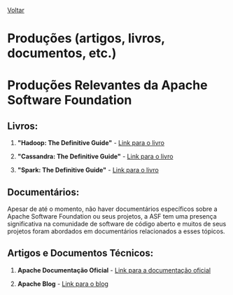 [Voltar](intro.md)

# Produções (artigos, livros, documentos, etc.)


# Produções Relevantes da Apache Software Foundation

## Livros:

1. **"Hadoop: The Definitive Guide"** - [Link para o livro](https://www.oreilly.com/library/view/hadoop-the-definitive/9781491901687/)

2. **"Cassandra: The Definitive Guide"** - [Link para o livro](https://www.oreilly.com/library/view/cassandra-the-definitive/9781491933657/)

3. **"Spark: The Definitive Guide"** - [Link para o livro](https://www.oreilly.com/library/view/spark-the-definitive/9781491912201/)

## Documentários:

Apesar de até o momento, não haver documentários específicos sobre a Apache Software Foundation ou seus projetos, a ASF tem uma presença significativa na comunidade de software de código aberto e muitos de seus projetos foram abordados em documentários relacionados a esses tópicos.

## Artigos e Documentos Técnicos:

1. **Apache Documentação Oficial** - [Link para a documentação oficial](https://www.apache.org/docs/)

2. **Apache Blog** - [Link para o blog](https://blogs.apache.org/)


